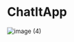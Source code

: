 # ChatItApp
![image (4)](https://user-images.githubusercontent.com/47485482/120321558-16cf4c80-c301-11eb-832c-ef843a9d16e1.png)


